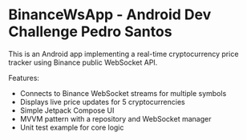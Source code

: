 # BinanceWsApp - Android Dev Challenge Pedro Santos

This is an Android app implementing a real-time cryptocurrency price tracker using Binance public WebSocket API.

Features:
- Connects to Binance WebSocket streams for multiple symbols
- Displays live price updates for 5 cryptocurrencies
- Simple Jetpack Compose UI
- MVVM pattern with a repository and WebSocket manager
- Unit test example for core logic